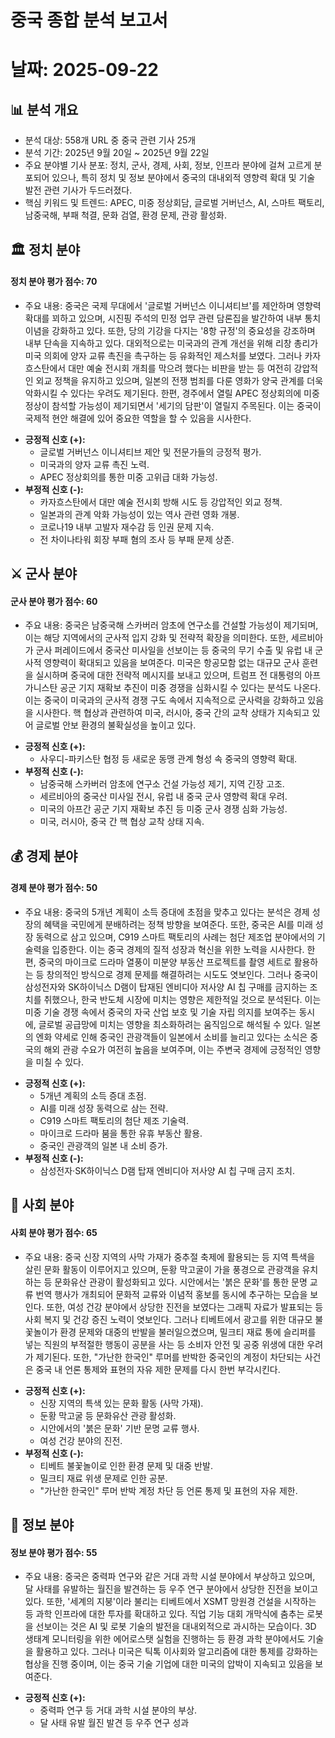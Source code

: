 # 중국 종합 분석 보고서
# 날짜: 2025-09-22

## 📊 분석 개요
- 분석 대상: 558개 URL 중 중국 관련 기사 25개
- 분석 기간: 2025년 9월 20일 ~ 2025년 9월 22일
- 주요 분야별 기사 분포: 정치, 군사, 경제, 사회, 정보, 인프라 분야에 걸쳐 고르게 분포되어 있으나, 특히 정치 및 정보 분야에서 중국의 대내외적 영향력 확대 및 기술 발전 관련 기사가 두드러졌다.
- 핵심 키워드 및 트렌드: APEC, 미중 정상회담, 글로벌 거버넌스, AI, 스마트 팩토리, 남중국해, 부패 척결, 문화 검열, 환경 문제, 관광 활성화.

## 🏛️ 정치 분야
#### 정치 분야 평가 점수: 70
- 주요 내용: 중국은 국제 무대에서 '글로벌 거버넌스 이니셔티브'를 제안하며 영향력 확대를 꾀하고 있으며, 시진핑 주석의 민정 업무 관련 담론집을 발간하여 내부 통치 이념을 강화하고 있다. 또한, 당의 기강을 다지는 '8항 규정'의 중요성을 강조하며 내부 단속을 지속하고 있다. 대외적으로는 미국과의 관계 개선을 위해 리창 총리가 미국 의회에 양자 교류 촉진을 촉구하는 등 유화적인 제스처를 보였다. 그러나 카자흐스탄에서 대만 예술 전시회 개최를 막으려 했다는 비판을 받는 등 여전히 강압적인 외교 정책을 유지하고 있으며, 일본의 전쟁 범죄를 다룬 영화가 양국 관계를 더욱 악화시킬 수 있다는 우려도 제기된다. 한편, 경주에서 열릴 APEC 정상회의에 미중 정상이 참석할 가능성이 제기되면서 '세기의 담판'이 열릴지 주목된다. 이는 중국이 국제적 현안 해결에 있어 중요한 역할을 할 수 있음을 시사한다.
*   **긍정적 신호 (+):**
    *   글로벌 거버넌스 이니셔티브 제안 및 전문가들의 긍정적 평가.
    *   미국과의 양자 교류 촉진 노력.
    *   APEC 정상회의를 통한 미중 고위급 대화 가능성.
*   **부정적 신호 (-):**
    *   카자흐스탄에서 대만 예술 전시회 방해 시도 등 강압적인 외교 정책.
    *   일본과의 관계 악화 가능성이 있는 역사 관련 영화 개봉.
    *   코로나19 내부 고발자 재수감 등 인권 문제 지속.
    *   전 차이나타워 회장 부패 혐의 조사 등 부패 문제 상존.

## ⚔️ 군사 분야
#### 군사 분야 평가 점수: 60
- 주요 내용: 중국은 남중국해 스카버러 암초에 연구소를 건설할 가능성이 제기되며, 이는 해당 지역에서의 군사적 입지 강화 및 전략적 확장을 의미한다. 또한, 세르비아가 군사 퍼레이드에서 중국산 미사일을 선보이는 등 중국의 무기 수출 및 유럽 내 군사적 영향력이 확대되고 있음을 보여준다. 미국은 항공모함 없는 대규모 군사 훈련을 실시하며 중국에 대한 전략적 메시지를 보내고 있으며, 트럼프 전 대통령의 아프가니스탄 공군 기지 재확보 추진이 미중 경쟁을 심화시킬 수 있다는 분석도 나온다. 이는 중국이 미국과의 군사적 경쟁 구도 속에서 지속적으로 군사력을 강화하고 있음을 시사한다. 핵 협상과 관련하여 미국, 러시아, 중국 간의 교착 상태가 지속되고 있어 글로벌 안보 환경의 불확실성을 높이고 있다.
*   **긍정적 신호 (+):**
    *   사우디-파키스탄 협정 등 새로운 동맹 관계 형성 속 중국의 영향력 확대.
*   **부정적 신호 (-):**
    *   남중국해 스카버러 암초에 연구소 건설 가능성 제기, 지역 긴장 고조.
    *   세르비아의 중국산 미사일 전시, 유럽 내 중국 군사 영향력 확대 우려.
    *   미국의 아프간 공군 기지 재확보 추진 등 미중 군사 경쟁 심화 가능성.
    *   미국, 러시아, 중국 간 핵 협상 교착 상태 지속.

## 💰 경제 분야
#### 경제 분야 평가 점수: 50
- 주요 내용: 중국의 5개년 계획이 소득 증대에 초점을 맞추고 있다는 분석은 경제 성장의 혜택을 국민에게 분배하려는 정책 방향을 보여준다. 또한, 중국은 AI를 미래 성장 동력으로 삼고 있으며, C919 스마트 팩토리의 사례는 첨단 제조업 분야에서의 기술력을 입증한다. 이는 중국 경제의 질적 성장과 혁신을 위한 노력을 시사한다. 한편, 중국의 마이크로 드라마 열풍이 미분양 부동산 프로젝트를 촬영 세트로 활용하는 등 창의적인 방식으로 경제 문제를 해결하려는 시도도 엿보인다. 그러나 중국이 삼성전자와 SK하이닉스 D램이 탑재된 엔비디아 저사양 AI 칩 구매를 금지하는 조치를 취했으나, 한국 반도체 시장에 미치는 영향은 제한적일 것으로 분석된다. 이는 미중 기술 경쟁 속에서 중국의 자국 산업 보호 및 기술 자립 의지를 보여주는 동시에, 글로벌 공급망에 미치는 영향을 최소화하려는 움직임으로 해석될 수 있다. 일본의 엔화 약세로 인해 중국인 관광객들이 일본에서 소비를 늘리고 있다는 소식은 중국의 해외 관광 수요가 여전히 높음을 보여주며, 이는 주변국 경제에 긍정적인 영향을 미칠 수 있다.
*   **긍정적 신호 (+):**
    *   5개년 계획의 소득 증대 초점.
    *   AI를 미래 성장 동력으로 삼는 전략.
    *   C919 스마트 팩토리의 첨단 제조 기술력.
    *   마이크로 드라마 붐을 통한 유휴 부동산 활용.
    *   중국인 관광객의 일본 내 소비 증가.
*   **부정적 신호 (-):**
    *   삼성전자·SK하이닉스 D램 탑재 엔비디아 저사양 AI 칩 구매 금지 조치.

## 👥 사회 분야
#### 사회 분야 평가 점수: 65
- 주요 내용: 중국 신장 지역의 사막 가재가 중추절 축제에 활용되는 등 지역 특색을 살린 문화 활동이 이루어지고 있으며, 둔황 막고굴이 가을 풍경으로 관광객을 유치하는 등 문화유산 관광이 활성화되고 있다. 시안에서는 '붉은 문화'를 통한 문명 교류 번역 행사가 개최되어 문화적 교류와 이념적 홍보를 동시에 추구하는 모습을 보인다. 또한, 여성 건강 분야에서 상당한 진전을 보였다는 그래픽 자료가 발표되는 등 사회 복지 및 건강 증진 노력이 엿보인다. 그러나 티베트에서 광고를 위한 대규모 불꽃놀이가 환경 문제와 대중의 반발을 불러일으켰으며, 밀크티 재료 통에 슬리퍼를 넣는 직원의 부적절한 행동이 공분을 사는 등 소비자 안전 및 공중 위생에 대한 우려가 제기된다. 또한, "가난한 한국인" 루머를 반박한 중국인의 계정이 차단되는 사건은 중국 내 언론 통제와 표현의 자유 제한 문제를 다시 한번 부각시킨다.
*   **긍정적 신호 (+):**
    *   신장 지역의 특색 있는 문화 활동 (사막 가재).
    *   둔황 막고굴 등 문화유산 관광 활성화.
    *   시안에서의 '붉은 문화' 기반 문명 교류 행사.
    *   여성 건강 분야의 진전.
*   **부정적 신호 (-):**
    *   티베트 불꽃놀이로 인한 환경 문제 및 대중 반발.
    *   밀크티 재료 위생 문제로 인한 공분.
    *   "가난한 한국인" 루머 반박 계정 차단 등 언론 통제 및 표현의 자유 제한.

## 📡 정보 분야
#### 정보 분야 평가 점수: 55
- 주요 내용: 중국은 중력파 연구와 같은 거대 과학 시설 분야에서 부상하고 있으며, 달 사태를 유발하는 월진을 발견하는 등 우주 연구 분야에서 상당한 진전을 보이고 있다. 또한, '세계의 지붕'이라 불리는 티베트에서 XSMT 망원경 건설을 시작하는 등 과학 인프라에 대한 투자를 확대하고 있다. 직업 기능 대회 개막식에 춤추는 로봇을 선보이는 것은 AI 및 로봇 기술의 발전을 대내외적으로 과시하는 모습이다. 3D 생태계 모니터링을 위한 에어로스탯 실험을 진행하는 등 환경 과학 분야에서도 기술을 활용하고 있다. 그러나 미국은 틱톡 이사회와 알고리즘에 대한 통제를 강화하는 협상을 진행 중이며, 이는 중국 기술 기업에 대한 미국의 압박이 지속되고 있음을 보여준다.
*   **긍정적 신호 (+):**
    *   중력파 연구 등 거대 과학 시설 분야의 부상.
    *   달 사태 유발 월진 발견 등 우주 연구 성과